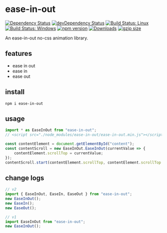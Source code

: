 # ease-in-out

[![Dependency Status](https://david-dm.org/plantain-00/ease-in-out.svg)](https://david-dm.org/plantain-00/ease-in-out)
[![devDependency Status](https://david-dm.org/plantain-00/ease-in-out/dev-status.svg)](https://david-dm.org/plantain-00/ease-in-out#info=devDependencies)
[![Build Status: Linux](https://travis-ci.org/plantain-00/ease-in-out.svg?branch=master)](https://travis-ci.org/plantain-00/ease-in-out)
[![Build Status: Windows](https://ci.appveyor.com/api/projects/status/github/plantain-00/ease-in-out?branch=master&svg=true)](https://ci.appveyor.com/project/plantain-00/ease-in-out/branch/master)
[![npm version](https://badge.fury.io/js/ease-in-out.svg)](https://badge.fury.io/js/ease-in-out)
[![Downloads](https://img.shields.io/npm/dm/ease-in-out.svg)](https://www.npmjs.com/package/ease-in-out)
[![gzip size](https://img.badgesize.io/https://unpkg.com/ease-in-out?compression=gzip)](https://unpkg.com/ease-in-out)

An ease-in-out no-css animation library.

## features

+ ease in out
+ ease in
+ ease out

## install

`npm i ease-in-out`

## usage

```ts
import * as EaseInOut from "ease-in-out";
// <script src="./node_modules/ease-in-out/ease-in-out.min.js"></script>

const contentElement = document.getElementById("content");
const contentScroll = new EaseInOut.EaseInOut(currentValue => {
    contentElement.scrollTop = currentValue;
});
contentScroll.start(contentElement.scrollTop, contentElement.scrollTop + 100);
```

## change logs

```ts
// v2
import { EaseInOut, EaseIn, EaseOut } from "ease-in-out";
new EaseInOut();
new EaseIn();
new EaseOut();

// v1
import EaseInOut from "ease-in-out";
new EaseInOut();
```
